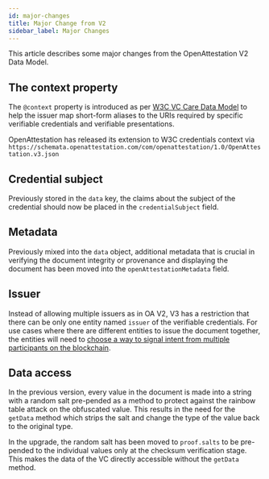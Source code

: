 ```yaml
---
id: major-changes
title: Major Change from V2
sidebar_label: Major Changes
---
```


This article describes some major changes from the OpenAttestation V2 Data Model.

## The context property

The `@context` property is introduced as per [W3C VC Care Data Model](https://www.w3.org/TR/vc-data-model/#contexts) to help the issuer map short-form aliases to the URIs required by specific verifiable credentials and verifiable presentations.

OpenAttestation has released its extension to W3C credentials context via `https://schemata.openattestation.com/com/openattestation/1.0/OpenAttestation.v3.json`

## Credential subject

Previously stored in the `data` key, the claims about the subject of the credential should now be placed in the `credentialSubject` field.

## Metadata

Previously mixed into the `data` object, additional metadata that is crucial in verifying the document integrity or provenance and displaying the document has been moved into the `openAttestationMetadata` field.

## Issuer

Instead of allowing multiple issuers as in OA V2, V3 has a restriction that there can be only one entity named `issuer` of the verifiable credentials. For use cases where there are different entities to issue the document together, the entities will need to [choose a way to signal intent from multiple participants on the blockchain](https://geek.sg/blog/comparing-different-ways-to-signal-intent-from-multiple-participants-on-the-blockchain).

## Data access

<!--Flag: Explain the meaning of "salt" or add it into glossary-->

In the previous version, every value in the document is made into a string with a random salt pre-pended as a method to protect against the rainbow table attack on the obfuscated value. This results in the need for the `getData` method which strips the salt and change the type of the value back to the original type.

In the upgrade, the random salt has been moved to `proof.salts` to be pre-pended to the individual values only at the checksum verification stage. This makes the data of the VC directly accessible without the `getData` method.
